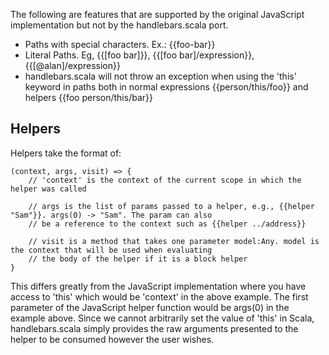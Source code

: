 The following are features that are supported by the original JavaScript implementation but not by the handlebars.scala
port.

- Paths with special characters. Ex.: {{foo-bar}}
- Literal Paths. Eg, {{[foo bar]}}, {{[foo bar]/expression}}, {{[@alan]/expression}}
- handlebars.scala will not throw an exception when using the 'this' keyword in paths both in normal expressions {{person/this/foo}} and helpers {{foo person/this/bar}}

## Helpers

Helpers take the format of:

    (context, args, visit) => {
        // 'context' is the context of the current scope in which the helper was called

        // args is the list of params passed to a helper, e.g., {{helper "Sam"}}. args(0) -> "Sam". The param can also
        // be a reference to the context such as {{helper ../address}}

        // visit is a method that takes one parameter model:Any. model is the context that will be used when evaluating
        // the body of the helper if it is a block helper
    }

This differs greatly from the JavaScript implementation where you have access to 'this' which would be 'context' in the
above example. The first parameter of the JavaScript helper function would be args(0) in the example above. Since we
cannot arbitrarily set the value of 'this' in Scala, handlebars.scala simply provides the raw arguments presented to the
helper to be consumed however the user wishes.